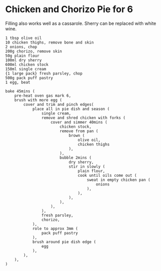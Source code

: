 Chicken and Chorizo Pie for 6
=============================

Filling also works well as a cassarole. Sherry can be replaced with white wine.

    1 tbsp olive oil
    10 chicken thighs, remove bone and skin
    2 onions, chop
    200g chorizo, remove skin
    50g plain flour
    100ml dry sherry
    600ml chicken stock
    150ml single cream
    {1 large pack} fresh parsley, chop
    500g pack puff pastry
    1 egg, beat

    bake 45mins (
        pre-heat oven gas mark 6,
        brush with more egg (
            cover and trim and pinch edges(
                place all in pie dish and season (
                    single cream,
                    remove and shred chicken with forks (
                        cover and simmer 40mins (
                            chicken stock,
                            remove from pan (
                                brown (
                                    olive oil,
                                    chicken thighs
                                ),
                            ),
                            bubble 2mins (
                                dry sherry,
                                stir in slowly (
                                    plain flour,
                                    cook until oils come out (
                                        sweat in empty chicken pan (
                                            onions
                                        ),
                                    ),
                                ),
                            ),
                        ),
                    ),
                    fresh parsley,
                    chorizo,
                ),
                role to approx 3mm (
                    pack puff pastry
                ),
                brush around pie dish edge (
                    egg
                ),
            ),
        ),
    )
